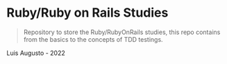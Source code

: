 # Ruby/Ruby on Rails Studies

> Repository to store the Ruby/RubyOnRails studies, this repo contains from the basics to the concepts of TDD testings.


Luis Augusto - 2022
